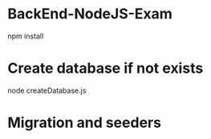 # BackEnd-NodeJS-Exam

npm install 

# Create database if not exists 

 node createDatabase.js 
 
# Migration and seeders 
 
 


